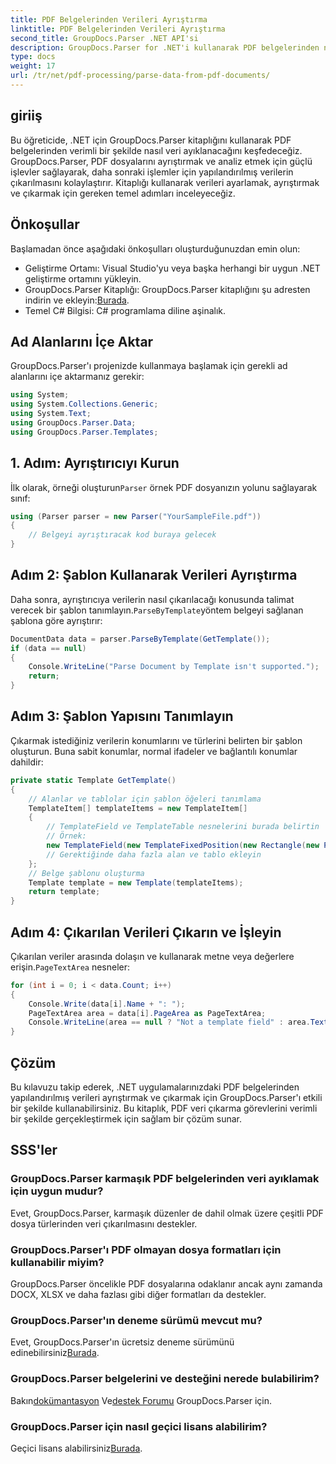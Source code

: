 ```yaml
---
title: PDF Belgelerinden Verileri Ayrıştırma
linktitle: PDF Belgelerinden Verileri Ayrıştırma
second_title: GroupDocs.Parser .NET API'si
description: GroupDocs.Parser for .NET'i kullanarak PDF belgelerinden nasıl veri ayıklayacağınızı öğrenin. PDF dosyalarını verimli bir şekilde ayrıştırmak ve işlemek için adım adım kılavuzumuzu izleyin.
type: docs
weight: 17
url: /tr/net/pdf-processing/parse-data-from-pdf-documents/
---
```

## giriiş
Bu öğreticide, .NET için GroupDocs.Parser kitaplığını kullanarak PDF belgelerinden verimli bir şekilde nasıl veri ayıklanacağını keşfedeceğiz. GroupDocs.Parser, PDF dosyalarını ayrıştırmak ve analiz etmek için güçlü işlevler sağlayarak, daha sonraki işlemler için yapılandırılmış verilerin çıkarılmasını kolaylaştırır. Kitaplığı kullanarak verileri ayarlamak, ayrıştırmak ve çıkarmak için gereken temel adımları inceleyeceğiz.
## Önkoşullar
Başlamadan önce aşağıdaki önkoşulları oluşturduğunuzdan emin olun:
- Geliştirme Ortamı: Visual Studio'yu veya başka herhangi bir uygun .NET geliştirme ortamını yükleyin.
-  GroupDocs.Parser Kitaplığı: GroupDocs.Parser kitaplığını şu adresten indirin ve ekleyin:[Burada](https://releases.groupdocs.com/parser/net/).
- Temel C# Bilgisi: C# programlama diline aşinalık.

## Ad Alanlarını İçe Aktar
GroupDocs.Parser'ı projenizde kullanmaya başlamak için gerekli ad alanlarını içe aktarmanız gerekir:
```csharp
using System;
using System.Collections.Generic;
using System.Text;
using GroupDocs.Parser.Data;
using GroupDocs.Parser.Templates;
```
## 1. Adım: Ayrıştırıcıyı Kurun
 İlk olarak, örneği oluşturun`Parser` örnek PDF dosyanızın yolunu sağlayarak sınıf:
```csharp
using (Parser parser = new Parser("YourSampleFile.pdf"))
{
    // Belgeyi ayrıştıracak kod buraya gelecek
}
```
## Adım 2: Şablon Kullanarak Verileri Ayrıştırma
 Daha sonra, ayrıştırıcıya verilerin nasıl çıkarılacağı konusunda talimat verecek bir şablon tanımlayın.`ParseByTemplate`yöntem belgeyi sağlanan şablona göre ayrıştırır:
```csharp
DocumentData data = parser.ParseByTemplate(GetTemplate());
if (data == null)
{
    Console.WriteLine("Parse Document by Template isn't supported.");
    return;
}
```
## Adım 3: Şablon Yapısını Tanımlayın
Çıkarmak istediğiniz verilerin konumlarını ve türlerini belirten bir şablon oluşturun. Buna sabit konumlar, normal ifadeler ve bağlantılı konumlar dahildir:
```csharp
private static Template GetTemplate()
{
    // Alanlar ve tablolar için şablon öğeleri tanımlama
    TemplateItem[] templateItems = new TemplateItem[]
    {
        // TemplateField ve TemplateTable nesnelerini burada belirtin
        // Örnek:
        new TemplateField(new TemplateFixedPosition(new Rectangle(new Point(35, 135), new Size(100, 10))), "FromCompany"),
        // Gerektiğinde daha fazla alan ve tablo ekleyin
    };
    // Belge şablonu oluşturma
    Template template = new Template(templateItems);
    return template;
}
```
## Adım 4: Çıkarılan Verileri Çıkarın ve İşleyin
 Çıkarılan veriler arasında dolaşın ve kullanarak metne veya değerlere erişin.`PageTextArea` nesneler:
```csharp
for (int i = 0; i < data.Count; i++)
{
    Console.Write(data[i].Name + ": ");
    PageTextArea area = data[i].PageArea as PageTextArea;
    Console.WriteLine(area == null ? "Not a template field" : area.Text);
}
```

## Çözüm
Bu kılavuzu takip ederek, .NET uygulamalarınızdaki PDF belgelerinden yapılandırılmış verileri ayrıştırmak ve çıkarmak için GroupDocs.Parser'ı etkili bir şekilde kullanabilirsiniz. Bu kitaplık, PDF veri çıkarma görevlerini verimli bir şekilde gerçekleştirmek için sağlam bir çözüm sunar.
## SSS'ler
### GroupDocs.Parser karmaşık PDF belgelerinden veri ayıklamak için uygun mudur?
Evet, GroupDocs.Parser, karmaşık düzenler de dahil olmak üzere çeşitli PDF dosya türlerinden veri çıkarılmasını destekler.
### GroupDocs.Parser'ı PDF olmayan dosya formatları için kullanabilir miyim?
GroupDocs.Parser öncelikle PDF dosyalarına odaklanır ancak aynı zamanda DOCX, XLSX ve daha fazlası gibi diğer formatları da destekler.
### GroupDocs.Parser'ın deneme sürümü mevcut mu?
 Evet, GroupDocs.Parser'ın ücretsiz deneme sürümünü edinebilirsiniz[Burada](https://releases.groupdocs.com/).
### GroupDocs.Parser belgelerini ve desteğini nerede bulabilirim?
 Bakın[dokümantasyon](https://reference.groupdocs.com/parser/net/) Ve[destek Forumu](https://forum.groupdocs.com/c/parser/17) GroupDocs.Parser için.
### GroupDocs.Parser için nasıl geçici lisans alabilirim?
 Geçici lisans alabilirsiniz[Burada](https://purchase.groupdocs.com/temporary-license/).